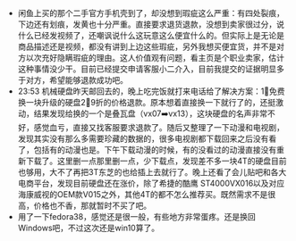- 闲鱼上买的那个二手官方手机壳到了，却没想到瑕疵这么严重：有四处裂痕，下边还有划痕，发黄也十分严重。直接要求退货退款，没想到卖家很过分，说什么已经发视频了，还嘲讽说什么这玩意这么便宜什么的。但实际上是无论是商品描述还是视频，都没有讲到上边这些瑕疵，另外我想买便宜货，并不是对方以次充好隐瞒瑕疵的理由。这人价值观有问题，看主页是个职业卖家，估计这种事情没少干。目前已经提交申请客服小二介入，目前我提交的证据明显多于对方，希望能够退款成功吧。
- 23:53 机械硬盘昨天邮回去的，晚上吃完饭就打来电话给了解决方案：1⃣️免费换一块升级的硬盘2⃣️9折的价格退款。原本想着直接换一下就行了的，还挺激动，结果发现给换的一个是叠瓦盘（vx07➡️vx13），这块硬盘的名声非常不好，感觉血亏，直接又找客服要求退款了。随后又整理了一下动漫和电视剧，发现其实没有那么多需要珍藏的数据的，很多电视剧都下载回来之后没有看了，包括有的动漫也是。下午下载动漫的时候，有的没看过的动漫直接没有重新下载了。这里删一点那里删一点，少下载点，发现差不多一块4T的硬盘目前也够用，大不了再把3T东芝的也给插上去就行了。晚上还看了会儿贴吧和各大电商平台，发现目前硬盘还在涨价，除了希捷的酷鹰 ST4000VX016以及对应海康威视的OEM款V015之外，其他4T的都不怎么推荐买。既然需求不是很高，价格也不香，那就暂时不买了吧。
- 用了一下fedora38，感觉还是很一般，有些地方非常蛋疼。还是换回Windows吧，不过这次还是win10算了。